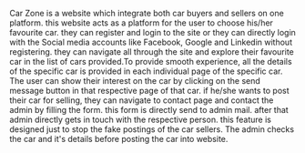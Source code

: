 Car Zone is a website which integrate both car buyers and sellers on one platform. 
this website acts as a platform for the user to choose his/her favourite car. they can register and login to the site or they can directly login with the Social media accounts like Facebook, Google and Linkedin without registering. they can navigate all through the site and explore their favourite car in the list of cars provided.To provide smooth experience, all the details of the specific car is provided in each individual page of the specific car. The user can show their interest on the car by clicking on the send message button in that respective page of that car. if he/she wants to post their car for selling, they can navigate to contact page and contact the admin by filling the form. this form is directly send to admin mail. after that admin directly gets in touch with the respective person. this feature is designed just to stop the fake postings of the car sellers. The admin checks the car and it's details before posting the car into website.
